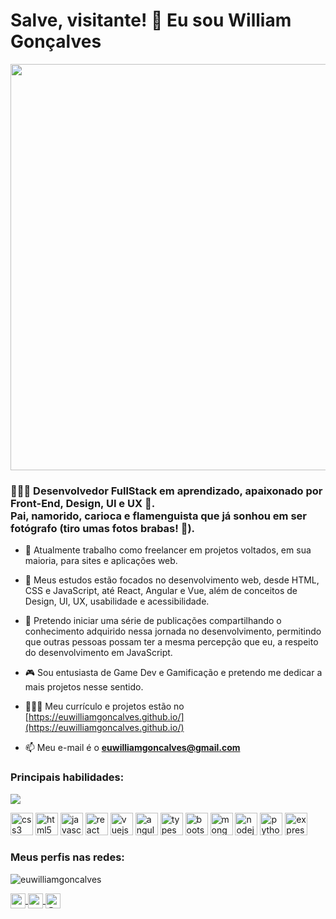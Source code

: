 <h1 align="left">
  Salve, visitante! 🖖 Eu sou William Gonçalves
</h1>
<img src="https://euwilliamgoncalves.github.io/img/og.jpg" width="650" />

<h3 align="left">
  👨🏻‍💻 Desenvolvedor FullStack em aprendizado, apaixonado por Front-End, Design, UI e UX 🎨.<br>
  Pai, namorido, carioca e flamenguista que já sonhou em ser fotógrafo (tiro umas fotos brabas! 📸).
</h3>

- 🔭 Atualmente trabalho como freelancer em projetos voltados, em sua maioria, para sites e aplicações web.

- 🌱 Meus estudos estão focados no desenvolvimento web, desde HTML, CSS e JavaScript, até React, Angular e Vue, além de conceitos de Design, UI, UX, usabilidade e acessibilidade.

- 💬 Pretendo iniciar uma série de publicações compartilhando o conhecimento adquirido nessa jornada no desenvolvimento, permitindo que outras pessoas possam ter a mesma percepção que eu, a respeito do desenvolvimento em JavaScript.

- 🎮 Sou entusiasta de Game Dev e Gamificação e pretendo me dedicar a mais projetos nesse sentido.

- 👨🏻‍💻 Meu currículo e projetos estão no [https://euwilliamgoncalves.github.io/](https://euwilliamgoncalves.github.io/)

- 📫 Meu e-mail é o **euwilliamgoncalves@gmail.com**

<h3 align="left">
  Principais habilidades:
</h3>

<img src="https://media1.tenor.com/images/505ddb5e0b0e8c3e96b66e1469ef47c1/tenor.gif?itemid=4903969" />

<p align="left">
  <img src="https://devicons.github.io/devicon/devicon.git/icons/css3/css3-original.svg" alt="css3" width="36" height="36"/> 
  <img src="https://devicons.github.io/devicon/devicon.git/icons/html5/html5-original.svg" alt="html5" width="36" height="36"/>
  <img src="https://devicons.github.io/devicon/devicon.git/icons/javascript/javascript-original.svg" alt="javascript" width="36" height="36"/>
  <img src="https://devicons.github.io/devicon/devicon.git/icons/react/react-original.svg" alt="react" width="36" height="36"/> 
  <img src="https://devicons.github.io/devicon/devicon.git/icons/vuejs/vuejs-original.svg" alt="vuejs" width="36" height="36"/>
  <img src="https://devicons.github.io/devicon/devicon.git/icons/angularjs/angularjs-original.svg" alt="angularjs" width="36" height="36"/>
  <img src="https://devicons.github.io/devicon/devicon.git/icons/typescript/typescript-original.svg" alt="typescript" width="36" height="36"/>
  <img src="https://devicons.github.io/devicon/devicon.git/icons/bootstrap/bootstrap-plain.svg" alt="bootstrap" width="36" height="36"/>  
  <img src="https://devicons.github.io/devicon/devicon.git/icons/mongodb/mongodb-original.svg" alt="mongodb" width="36" height="36"/> 
  <img src="https://devicons.github.io/devicon/devicon.git/icons/nodejs/nodejs-original.svg" alt="nodejs" width="36" height="36"/> 
  <img src="https://devicons.github.io/devicon/devicon.git/icons/python/python-original.svg" alt="python" width="36" height="36"/> 
  <img src="https://devicons.github.io/devicon/devicon.git/icons/express/express-original.svg" alt="express" width="36" height="36"/>
</p>

<h3 align="left">
  Meus perfis nas redes:
</h3>

<p align="left">  
  <img src="https://github-readme-stats.vercel.app/api/top-langs/?username=euwilliamgoncalves&layout=compact" alt="euwilliamgoncalves" />
</p>

<p align="left">
  <a href="https://linkedin.com/in/euwilliamgoncalves" target="blank">
    <img align="center" src="https://cdn.jsdelivr.net/npm/simple-icons@3.0.1/icons/linkedin.svg" alt="euwilliamgoncalves" height="24" width="24" />
  </a>
  <a href="https://instagram.com/sosobrouesse" target="blank">
    <img align="center" src="https://cdn.jsdelivr.net/npm/simple-icons@3.0.1/icons/instagram.svg" alt="sosobrouesse" height="24" width="24" />
  </a>
  <a href="https://medium.com/@euwilliamgoncalves" target="blank">
    <img align="center" src="https://cdn.jsdelivr.net/npm/simple-icons@3.0.1/icons/medium.svg" alt="@euwilliamgoncalves" height="24" width="24" />
  </a>
</p>

